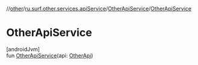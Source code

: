 //[other](../../../index.md)/[ru.surf.other.services.apiService](../index.md)/[OtherApiService](index.md)/[OtherApiService](-other-api-service.md)

# OtherApiService

[androidJvm]\
fun [OtherApiService](-other-api-service.md)(api: [OtherApi](../../ru.surf.other.services.api/-other-api/index.md))
